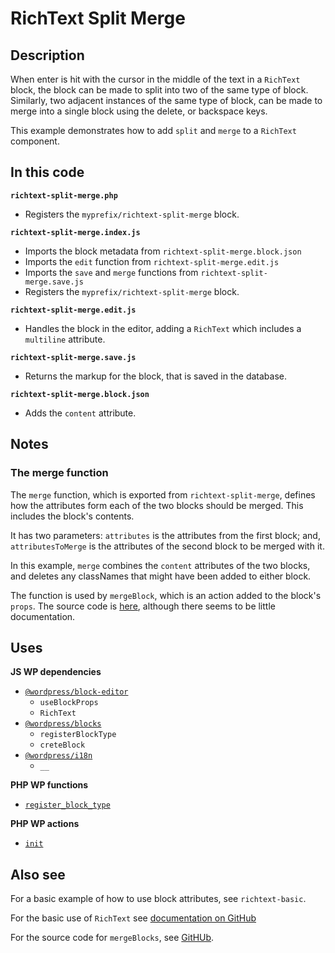 # RichText Split Merge

## Description

When enter is hit with the cursor in the middle of the text in a `RichText` block, the block can be made to split into two of the same type of block. Similarly, two adjacent instances of the same type of block, can be made to merge into a single block using the delete, or backspace keys.

This example demonstrates how to add `split` and `merge` to a `RichText` component.

## In this code

**`richtext-split-merge.php`**

- Registers the `myprefix/richtext-split-merge` block.

**`richtext-split-merge.index.js`**

- Imports the block metadata from `richtext-split-merge.block.json`
- Imports the `edit` function from `richtext-split-merge.edit.js`
- Imports the `save` and `merge` functions from `richtext-split-merge.save.js`
- Registers the `myprefix/richtext-split-merge` block.

**`richtext-split-merge.edit.js`**

- Handles the block in the editor, adding a `RichText` which includes a `multiline` attribute.

**`richtext-split-merge.save.js`**

- Returns the markup for the block, that is saved in the database.

**`richtext-split-merge.block.json`**

- Adds the `content` attribute.

## Notes

### The merge function

The `merge` function, which is exported from `richtext-split-merge`, defines how the attributes form each of the two blocks should be merged. This includes the block's contents.

It has two parameters: `attributes` is the attributes from the first block; and, `attributesToMerge` is the attributes of the second block to be merged with it.

In this example, `merge` combines the `content` attributes of the two blocks, and deletes any classNames that might have been added to either block.

The function is used by `mergeBlock`, which is an action added to the block's `props`. The source code is [here](https://github.com/WordPress/gutenberg/blob/trunk/packages/block-editor/src/store/actions.js#L1020), although there seems to be little documentation.

## Uses

**JS WP dependencies**

- [`@wordpress/block-editor`](https://developer.wordpress.org/block-editor/reference-guides/packages/packages-block-editor/)
  - `useBlockProps`
  - `RichText`
- [`@wordpress/blocks`](https://developer.wordpress.org/block-editor/reference-guides/packages/packages-blocks/)
  - `registerBlockType`
  - `creteBlock`
- [`@wordpress/i18n`](https://developer.wordpress.org/block-editor/reference-guides/packages/packages-i18n/)
  - `__`

**PHP WP functions**

- [`register_block_type`](https://developer.wordpress.org/reference/functions/register_block_type/)

**PHP WP actions**

- [`init`](https://developer.wordpress.org/reference/hooks/init/)

## Also see

For a basic example of how to use block attributes, see `richtext-basic`.

For the basic use of `RichText` see [documentation on GitHub](https://github.com/WordPress/gutenberg/blob/trunk/packages/block-editor/src/components/rich-text/README.md)

For the source code for `mergeBlocks`, see [GitHUb](https://github.com/WordPress/gutenberg/blob/trunk/packages/block-editor/src/store/actions.js#L1020).
